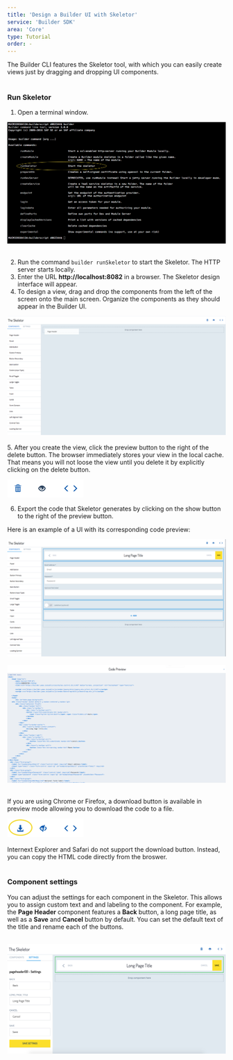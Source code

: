 ```yaml
---
title: 'Design a Builder UI with Skeletor'
service: 'Builder SDK'
area: 'Core'
type: Tutorial
order: -
---
```


The Builder CLI features the Skeletor tool, with which you can easily create views just by dragging and dropping UI components. <br><br>

<h3>Run Skeletor</h3>


1. Open a terminal window.

 <img src="img/builder_cli_menu_runSkeletor.png"><br><br>

2. Run the command `builder runSkeletor` to start the Skeletor. The HTTP server starts locally.
3. Enter the URL <b>http://localhost:8082</b> in a browser.  The Skeletor design interface will appear. 
4. To design a view, drag and drop the components from the left of the screen onto the main screen. Organize the components as they should appear in the Builder UI. 

  <img src="img/skeletor_ui_drag.png" style="width:600px" class="img-click-modal" alt="The Skeletor UI"/><br><br>
  5. After you create the view, click the preview button to the right of the delete button.  The browser immediately stores your view in the local cache. That means you will not loose the view until you delete it by explicitly clicking on the delete button.

  <img src="img/skeletor_ui_menu.png" width="35%" class="img-click-modal" alt="The Skeletor UI"/><br>
  
6. Export the code that Skeletor generates by clicking on the show button to the right of the preview button.

Here is an example of a UI with its corresponding code preview:<br>

  <img src="img/skeletor_ui_completed.png" class="img-click-modal" alt="The Skeletor UI"/><br><br>
  <img src="img/skeletor_code_sample.png" class="img-click-modal" alt="Code Preview"/><br><br>
  
  If you are using Chrome or Firefox, a download button is available in preview mode allowing you to download the code to a file. 
  
  <img src="img/skeletor_menu_download_button.png"  width="35%" class="img-click-modal" alt="The Skeletor download button"/><br><br>
  Internext Explorer and Safari do not support the download button. Instead, you can copy the HTML code directly from the broswer. <br><br>
  
  
<h3>Component settings</h3>

You can adjust the settings for each component in the Skeletor. This allows you to assign custom text and and labeling to the component. For example, the <strong>Page Header</strong> component features a <strong>Back</strong> button, a long page title, as well as a <strong>Save</strong> and <strong>Cancel</strong> button by default. You can set the default text of the title and rename each of the buttons.

<br>
  <img src="img/component_settings.png" class="img-click-modal" alt="Code Preview"/>
